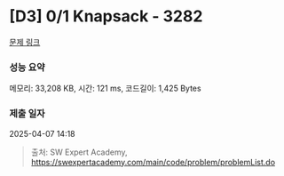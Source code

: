 # [D3] 0/1 Knapsack - 3282 

[문제 링크](https://swexpertacademy.com/main/code/problem/problemDetail.do?contestProbId=AWBJAVpqrzQDFAWr) 

### 성능 요약

메모리: 33,208 KB, 시간: 121 ms, 코드길이: 1,425 Bytes

### 제출 일자

2025-04-07 14:18



> 출처: SW Expert Academy, https://swexpertacademy.com/main/code/problem/problemList.do